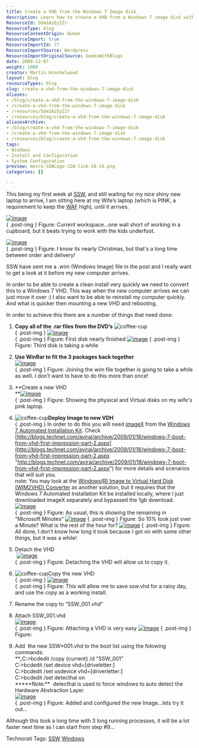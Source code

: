 ```yaml
---
title: Create a VHD from the Windows 7 Image disk
description: Learn how to create a VHD from a Windows 7 image disk with step-by-step instructions. Simplify your setup and enhance your system's efficiency!
ResourceId: 5Um1AiEyIZr
ResourceType: blog
ResourceContentOrigin: Human
ResourceImport: true
ResourceImportId: 77
ResourceImportSource: Wordpress
ResourceImportOriginalSource: GeeksWithBlogs
date: 2009-12-07
weight: 1000
creator: Martin Hinshelwood
layout: blog
resourceTypes: blog
slug: create-a-vhd-from-the-windows-7-image-disk
aliases:
- /blog/create-a-vhd-from-the-windows-7-image-disk
- /create-a-vhd-from-the-windows-7-image-disk
- /resources/5Um1AiEyIZr
- /resources/blog/create-a-vhd-from-the-windows-7-image-disk
aliasesArchive:
- /blog/create-a-vhd-from-the-windows-7-image-disk
- /create-a-vhd-from-the-windows-7-image-disk
- /resources/blog/create-a-vhd-from-the-windows-7-image-disk
tags:
- Windows
- Install and Configuration
- System Configuration
preview: metro-SSWLogo-128-link-16-16.png
categories: []

---
```

This being my first week at [SSW](http://ssw.com.au "SSW - Sydney's Leading Custom Software Consultants - .NET, SQL Server, Web, Windows and SharePoint and Database Development"), and still waiting for my nice shiny new laptop to arrive, I am sitting here at my Wife’s laptop (which is PINK, a requirement to keep the [WAF](http://en.wikipedia.org/wiki/Woman_acceptance_factor) high), until it arrives.

[![image](images/ConvertSSW.WIMimagetoVHD_AAC5-image_thumb_7-13-13.png)](http://blog.hinshelwood.com/files/2011/05/GWB-WindowsLiveWriter-ConvertSSW.WIMimagetoVHD_AAC5-image_16.png)   
{ .post-img }
Figure: Current workspace…one wall short of working in a cupboard, but it beats trying to work with the kids underfoot.

[![image](images/ConvertSSW.WIMimagetoVHD_AAC5-image_thumb_15-8-8.png)](http://blog.hinshelwood.com/files/2011/05/GWB-WindowsLiveWriter-ConvertSSW.WIMimagetoVHD_AAC5-image_32.png)  
{ .post-img }
Figure: I know its nearly Christmas, but that's a long time between order and delivery!

SSW have sent me a .wim (Windows Image) file in the post and I really want to get a look at it before my new computer arrives.

In order to be able to create a clean install very quickly we need to convert this to a Windows 7 VHD. This way when the new computer arrives we can just move it over :) I also want to be able to reinstall my computer quickly. And what is quicker then mounting a new VHD and rebooting.

In order to achieve this there are a number of things that need done:

1.  **Copy all of the .rar files from the DVD’s** ![coffee-cup](images/ConvertSSW.WIMimagetoVHD_AAC5-coffee-cup_3-1-1.jpg)  
    { .post-img }
    [![image](images/ConvertSSW.WIMimagetoVHD_AAC5-image_thumb-15-15.png)](http://blog.hinshelwood.com/files/2011/05/GWB-WindowsLiveWriter-ConvertSSW.WIMimagetoVHD_AAC5-image_2.png)  
    { .post-img }
    Figure: First disk nearly finished
    [![image](images/ConvertSSW.WIMimagetoVHD_AAC5-image_thumb_1-2-2.png)](http://blog.hinshelwood.com/files/2011/05/GWB-WindowsLiveWriter-ConvertSSW.WIMimagetoVHD_AAC5-image_4.png)
    { .post-img }
    Figure: Third disk is taking a while

2.  **Use WinRar to fit the 3 packages back together**  
     [![image](images/ConvertSSW.WIMimagetoVHD_AAC5-image_thumb_2-9-9.png)](http://blog.hinshelwood.com/files/2011/05/GWB-WindowsLiveWriter-ConvertSSW.WIMimagetoVHD_AAC5-image_6.png)  
    { .post-img }
    Figure: Joining the wim file together is going to take a while as well. I don’t want to have to do this more than once!

3.  **Create a new VHD  
     **[![image](images/ConvertSSW.WIMimagetoVHD_AAC5-image_thumb_3-10-10.png)](http://blog.hinshelwood.com/files/2011/05/GWB-WindowsLiveWriter-ConvertSSW.WIMimagetoVHD_AAC5-image_8.png)  
    { .post-img }
    Figure: Showing the physical and Virtual disks on my wife's pink laptop.

4.  ![coffee-cup](images/ConvertSSW.WIMimagetoVHD_AAC5-coffee-cup_3-1-1.jpg)**Deploy Image to new VDH**  
    { .post-img }
    In order to do this you will need [imageX](<http://technet.microsoft.com/en-us/library/cc722145(WS.10).aspx>) from the [Windows 7 Automated Installation Kit](http://www.microsoft.com/downloads/details.aspx?familyid=696DD665-9F76-4177-A811-39C26D3B3B34&displaylang=en). Check [http://blogs.technet.com/aviraj/archive/2009/01/18/windows-7-boot-from-vhd-first-impression-part-2.aspx](http://blogs.technet.com/aviraj/archive/2009/01/18/windows-7-boot-from-vhd-first-impression-part-2.aspx "http://blogs.technet.com/aviraj/archive/2009/01/18/windows-7-boot-from-vhd-first-impression-part-2.aspx") for more details and scenarios that will suit you.  
     note: You may look at the [Windows(R) Image to Virtual Hard Disk (WIM2VHD) Converter](http://code.msdn.microsoft.com/wim2vhd) as another solution, but it requires that the Windows 7 Automated Installation Kit be installed locally, where I just downloaded imageX separately and bypassed the 1gb download.  
     [![image](images/ConvertSSW.WIMimagetoVHD_AAC5-image_thumb_4-11-11.png)](http://blog.hinshelwood.com/files/2011/05/GWB-WindowsLiveWriter-ConvertSSW.WIMimagetoVHD_AAC5-image_10.png)  
    { .post-img }
    Figure: As usual, this is showing the remaining in “Microsoft Minutes”
    [![image](images/ConvertSSW.WIMimagetoVHD_AAC5-image_thumb_5-12-12.png)](http://blog.hinshelwood.com/files/2011/05/GWB-WindowsLiveWriter-ConvertSSW.WIMimagetoVHD_AAC5-image_12.png)
    { .post-img }
    Figure: So 10% took just over a Minute? What is the rest of the hour for?
    [![image](images/ConvertSSW.WIMimagetoVHD_AAC5-image_thumb_11-4-4.png)](http://blog.hinshelwood.com/files/2011/05/GWB-WindowsLiveWriter-ConvertSSW.WIMimagetoVHD_AAC5-image_24.png)
    { .post-img }
    Figure: All done, I don’t know how long it took because I got on with some other things, but it was a while!

5.  Detach the VHD  
      [![image](images/ConvertSSW.WIMimagetoVHD_AAC5-image_thumb_9-14-14.png)](http://blog.hinshelwood.com/files/2011/05/GWB-WindowsLiveWriter-ConvertSSW.WIMimagetoVHD_AAC5-image_20.png)  
    { .post-img }
    Figure: Detaching the VHD will allow us to copy it.

6.  ![coffee-cup](images/ConvertSSW.WIMimagetoVHD_AAC5-coffee-cup_3-1-1.jpg)Copy the new VHD  
    { .post-img }
    [![image](images/ConvertSSW.WIMimagetoVHD_AAC5-image_thumb_10-3-3.png)](http://blog.hinshelwood.com/files/2011/05/GWB-WindowsLiveWriter-ConvertSSW.WIMimagetoVHD_AAC5-image_22.png)  
    { .post-img }
    Figure: This will allow me to save ssw.vhd for a rainy day, and use the copy as a working install.

7.  Rename the copy to “SSW_001.vhd”
8.  Attach SSW_001.vhd  
     [![image](images/ConvertSSW.WIMimagetoVHD_AAC5-image_thumb_13-6-6.png)](http://blog.hinshelwood.com/files/2011/05/GWB-WindowsLiveWriter-ConvertSSW.WIMimagetoVHD_AAC5-image_28.png)  
    { .post-img }
    Figure: Attaching a VHD is very easy
    [![image](images/ConvertSSW.WIMimagetoVHD_AAC5-image_thumb_14-7-7.png)](http://blog.hinshelwood.com/files/2011/05/GWB-WindowsLiveWriter-ConvertSSW.WIMimagetoVHD_AAC5-image_30.png)
    { .post-img }
    Figure:

9.  Add  the new SSW*001.vhd to the boot list using the folowing commands:  
     \*\*\_C:>bcdedit /copy {current} /d "SSW_001"  
     C:>bcdedit /set <guid> device vhd=\[driveletter:\]<directory><vhd filename>  
     C:>bcdedit /set <guid> osdevice vhd=\[driverletter:\]<directory><vhd filename>  
     C:>bcdedit /set <guid> detecthal on  
     *\*\*\*\*Note:\*\*  detecthal is used to force windows to auto detect the Hardware Abstraction Layer.  
     [![image](images/ConvertSSW.WIMimagetoVHD_AAC5-image_thumb_12-5-5.png)](http://blog.hinshelwood.com/files/2011/05/GWB-WindowsLiveWriter-ConvertSSW.WIMimagetoVHD_AAC5-image_26.png)  
    { .post-img }
    Figure: Added and configured the new Image…lets try it out…

Although this took a long time with 3 long running processes, it will be a lot faster next time as I can start from step #9…

Technorati Tags: [SSW](http://technorati.com/tags/SSW) [Windows](http://technorati.com/tags/Windows)
